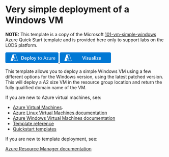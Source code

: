 # Very simple deployment of a Windows VM

**NOTE:** This template is a copy of the Microsoft [101-vm-simple-windows](https://github.com/Azure/azure-quickstart-templates/tree/master/101-vm-simple-windows) Azure Quick Start template and is provided here only to support labs on the LODS platform.

<a href="https://portal.azure.com/#create/Microsoft.Template/uri/https%3A%2F%2Fraw.githubusercontent.com%2FLODSContent%2FChallengeLabs_ArmResources%2Fmaster%2FARMTemplates%2F101-vm-simple-windows%2Fazuredeploy.json" target="_blank">
    <img src="https://raw.githubusercontent.com/Azure/azure-quickstart-templates/master/1-CONTRIBUTION-GUIDE/images/deploytoazure.png"/>
</a>
<a href="http://armviz.io/#/?load=https%3A%2F%2Fraw.githubusercontent.com%2FLODSContent%2FChallengeLabs_ArmResources%2Fmaster%2FARMTemplates%2F101-vm-simple-windows%2Fazuredeploy.json" target="_blank">
    <img src="https://raw.githubusercontent.com/Azure/azure-quickstart-templates/master/1-CONTRIBUTION-GUIDE/images/visualizebutton.png"/>
</a>

This template allows you to deploy a simple Windows VM using a few different options for the Windows version, using the latest patched version. This will deploy a A2 size VM in the resource group location and return the fully qualified domain name of the VM.

If you are new to Azure virtual machines, see:

- [Azure Virtual Machines](https://azure.microsoft.com/services/virtual-machines/).
- [Azure Linux Virtual Machines documentation](https://docs.microsoft.com/azure/virtual-machines/linux/)
- [Azure Windows Virtual Machines documentation](https://docs.microsoft.com/azure/virtual-machines/windows/)
- [Template reference](https://docs.microsoft.com/azure/templates/microsoft.compute/allversions)
- [Quickstart templates](https://azure.microsoft.com/resources/templates/?resourceType=Microsoft.Compute&pageNumber=1&sort=Popular)

If you are new to template deployment, see:

[Azure Resource Manager documentation](https://docs.microsoft.com/azure/azure-resource-manager/)
